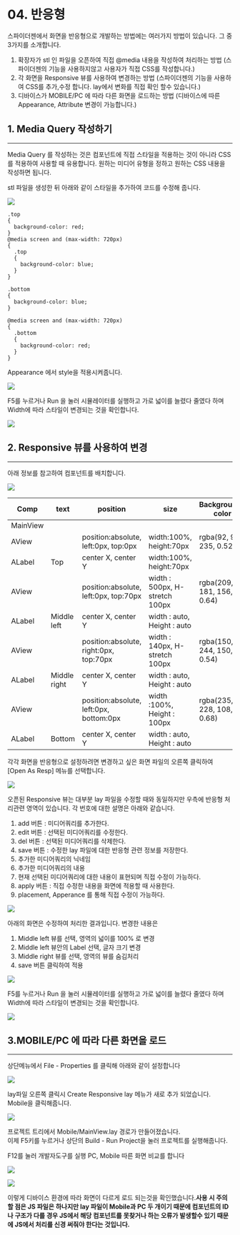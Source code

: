 # 04.  반응형

스파이더젠에서 화면을 반응형으로 개발하는 방법에는 여러가지 방법이 있습니다. 그 중 3가지를 소개합니다.

1. 확장자가 stl 인 파일을 오픈하여 직접 @media 내용을 작성하여 처리하는 방법 (스파이더젠의 기능을 사용하지않고 사용자가 직접 CSS를 작성합니다.)
2. 각 화면을 Responsive 뷰를 사용하여 변경하는 방법 (스파이더젠의 기능을 사용하여 CSS를 추가,수정 합니다. lay에서 변화를 직접 확인 할수 있습니다.)
3. 디바이스가 MOBILE/PC 에 따라 다른 화면을 로드하는 방법 (디바이스에 따른 Appearance, Attribute 변경이 가능합니다.)

## 1. Media Query 작성하기

***

Media Query 를 작성하는 것은 컴포넌트에 직접 스타일을 적용하는 것이 아니라 CSS 를 적용하여 사용할 때 유용합니다. 원하는 미디어 유형을 정하고 원하는 CSS 내용을 작성하면 됩니다.

stl 파일을 생성한 뒤 아래와 같이 스타일을 추가하여 코드를 수정해 줍니다.

![](../../.gitbook/assets/08_styler.png)

```
.top
{
  background-color: red;
}
@media screen and (max-width: 720px)
{
  .top
  {
    background-color: blue;
  }
}
```

```
.bottom
{
  background-color: blue;
}

@media screen and (max-width: 720px)
{
  .bottom
  {
    background-color: red;
  }
}

```

Appearance 에서 style을 적용시켜줍니다.

![](../../.gitbook/assets/08_style01.png)

F5를 누르거나 Run 을 눌러 시뮬레이터를 실행하고 가로 넓이를 늘렸다 줄였다 하며 Width에 따라 스타일이 변경되는 것을 확인합니다.

![](../../.gitbook/assets/08_style02.png)

## 2. Responsive 뷰를 사용하여 변경

***

아래 정보를 참고하여 컴포넌트를 배치합니다.

![](../../.gitbook/assets/08_style03.png)

| Comp     | text         | position                                | size                           | Background-color          |
| -------- | ------------ | --------------------------------------- | ------------------------------ | ------------------------- |
| MainView |              |                                         |                                |                           |
| AView    |              | position:absolute, left:0px, top:0px    | width:100%, height:70px        | rgba(92, 92, 235, 0.52)   |
| ALabel   | Top          | center X, center Y                      | width:100%, height:70px        |                           |
| AView    |              | position:absolute, left:0px, top:70px   | width : 500px, H-stretch 100px | rgba(209, 181, 156, 0.64) |
| ALabel   | Middle left  | center X, center Y                      | width : auto, Height : auto    |                           |
| AView    |              | position:absolute, right:0px, top:70px  | width : 140px, H-stretch 100px | rgba(150, 244, 150, 0.54) |
| ALabel   | Middle right | center X, center Y                      | width : auto, Height : auto    |                           |
| AView    |              | position:absolute, left:0px, bottom:0px | width :100%, Height : 100px    | rgba(235, 228, 108, 0.68) |
| ALabel   | Bottom       | center X, center Y                      | width : auto, Height : auto    |                           |

각각 화면을 반응형으로 설정하려면 변경하고 싶은 화면 파일의 오른쪽 클릭하여 \[Open As Resp] 메뉴를 선택합니다.

![](../../.gitbook/assets/resp01.png)

오픈된 Responsive 뷰는 대부분 lay 파일을 수정할 때와 동일하지만 우측에 반응형 처리관련 영역이 있습니다. 각 번호에 대한 설명은 아래와 같습니다.

1. add 버튼 : 미디어쿼리를 추가한다.
2. edit 버튼 : 선택된 미디어쿼리를 수정한다.
3. del 버튼 : 선택된 미디어쿼리를 삭제한다.
4. save 버튼 : 수정한 lay 파일에 대한 반응형 관련 정보를 저장한다.
5. 추가한 미디어쿼리의 닉네임
6. 추가한 미디어쿼리의 내용
7. 현재 선택된 미디어쿼리에 대한 내용이 표현되며 직접 수정이 가능하다.
8. apply 버튼 : 직접 수정한 내용을 화면에 적용할 때 사용한다.
9. placement, Apperance 를 통해 직접 수정이 가능하다.

![](../../.gitbook/assets/그림_.png)

아래의 화면은 수정하여 처리한 결과입니다. 변경한 내용은

1. Middle left 뷰를 선택, 영역의 넓이를 100% 로 변경
2. Middle left 뷰안의 Label 선택, 글자 크기 변경
3. Middle right 뷰를 선택, 영역의 뷰를 숨김처리
4. save 버튼 클릭하여 적용

![](../../.gitbook/assets/그림1.png)

F5를 누르거나 Run 을 눌러 시뮬레이터를 실행하고 가로 넓이를 늘렸다 줄였다 하며 Width에 따라 스타일이 변경되는 것을 확인합니다.

![](../../.gitbook/assets/08_style05.png)

## 3.MOBILE/PC 에 따라 다른 화면을 로드

***

상단메뉴에서 File - Properties 를 클릭해 아래와 같이 설정합니다

![](../../.gitbook/assets/그림1_U4gRF4n.png)

lay파일 오른쪽 클릭시 Create Responsive lay 메뉴가 새로 추가 되었습니다.\
Mobile을 클릭해줍니다.

![](../../.gitbook/assets/그림2.png)

프로젝트 트리에서 Mobile/MainView.lay 경로가 만들어졌습니다.\
이제 F5키를 누르거나 상단의 Build - Run Project을 눌러 프로젝트를 실행해줍니다.

F12를 눌러 개발자도구를 실행 PC, Mobile 따른 화면 비교를 합니다

![](../../.gitbook/assets/PC화면.PNG)

![](../../.gitbook/assets/모바일.PNG)

이렇게 디바이스 환경에 따라 화면이 다르게 로드 되는것을 확인했습니다.**사용 시 주의할 점은 JS 파일은 하나지만 lay 파일이 Mobile과 PC 두 개이기 때문에 컴포넌트의 ID나 구조가 다를 경우 JS에서 해당 컴포넌트를 못찾거나 하는 오류가 발생할수 있기 때문에 JS에서 처리를 신경 써줘야 한다는 것입니다.**
